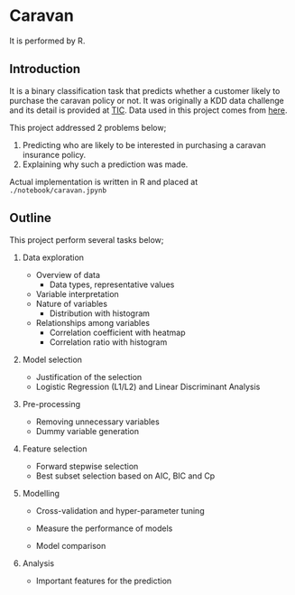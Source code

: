 # Caravan

It is performed by R.

## Introduction
It is a binary classification task that predicts whether a customer likely to purchase the caravan policy or not. It was originally a KDD data challenge and its detail is provided at [TIC](http://kdd.ics.uci.edu/databases/tic/). Data used in this project comes from [here](http://kdd.ics.uci.edu/databases/tic/tic.html).

This project addressed 2 problems below;

1. Predicting who are likely to be interested in purchasing a caravan insurance policy.
2. Explaining why such a prediction was made.

Actual implementation is written in R and placed at `./notebook/caravan.jpynb`

## Outline
This project perform several tasks below;

1. Data exploration
   - Overview of data
     - Data types, representative values
   - Variable interpretation
   - Nature of variables
     - Distribution with histogram
   - Relationships among variables
     - Correlation coefficient with heatmap
     - Correlation ratio with histogram
   
2. Model selection

   - Justification of the selection
   - Logistic Regression (L1/L2) and Linear Discriminant Analysis

3. Pre-processing

   - Removing unnecessary variables
   - Dummy variable generation

4. Feature selection

   - Forward stepwise selection
   - Best subset selection based on AIC, BIC and Cp

5. Modelling

   - Cross-validation and hyper-parameter tuning

   - Measure the performance of models
   - Model comparison

6. Analysis

   - Important features for the prediction
